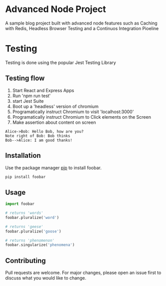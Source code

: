 # Advanced Node Project
A sample blog project built with advanced node features such as Caching with Redis, Headless Browser Testing and a Continuos Integration Pioeline

# Testing
Testing is done using the popular Jest Testing Library

## Testing flow
1. Start React and Express Apps
2. Run 'npm run test'
3. start Jest Suite
4. Boot up a 'headless' version of chromium
5. Programatically instruct Chromium to visit 'localhost:3000'
6. Programatically instruct Chromium to Click elements on the Screen
7. Make assertion about content on screen


```sequence
Alice->Bob: Hello Bob, how are you?
Note right of Bob: Bob thinks
Bob-->Alice: I am good thanks!
```


## Installation

Use the package manager [pip](https://pip.pypa.io/en/stable/) to install foobar.

```bash
pip install foobar
```

## Usage

```python
import foobar

# returns 'words'
foobar.pluralize('word')

# returns 'geese'
foobar.pluralize('goose')

# returns 'phenomenon'
foobar.singularize('phenomena')
```

## Contributing
Pull requests are welcome. For major changes, please open an issue first to discuss what you would like to change.

